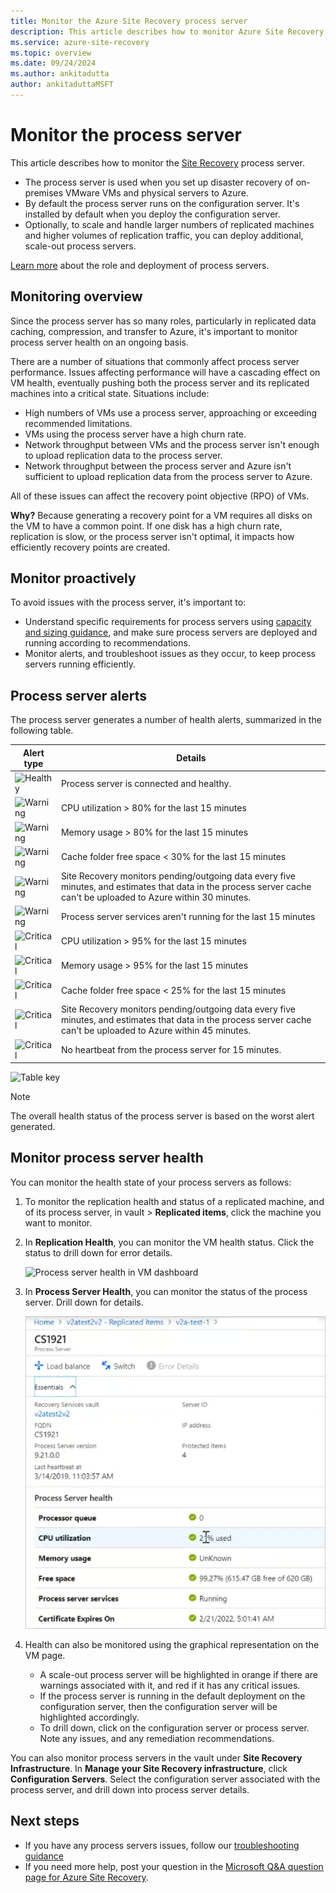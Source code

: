 ```yaml
---
title: Monitor the Azure Site Recovery process server
description: This article describes how to monitor Azure Site Recovery process server used for VMware VM/physical server disaster recovery
ms.service: azure-site-recovery
ms.topic: overview
ms.date: 09/24/2024
ms.author: ankitadutta
author: ankitaduttaMSFT
---
```

# Monitor the process server

This article describes how to monitor the [Site Recovery](site-recovery-overview.md) process server.

- The process server is used when you set up disaster recovery of on-premises VMware VMs and physical servers to Azure.
- By default the process server runs on the configuration server. It's installed by default when you deploy the configuration server.
- Optionally, to scale and handle larger numbers of replicated machines and higher volumes of replication traffic, you can deploy additional, scale-out process servers.

[Learn more](vmware-physical-azure-config-process-server-overview.md) about the role and deployment of process servers.

## Monitoring overview

Since the process server has so many roles, particularly in replicated data caching, compression, and transfer to Azure, it's important to monitor process server health on an ongoing basis.

There are a number of situations that commonly affect process server performance. Issues affecting performance will have a cascading effect on VM health, eventually pushing both the process server and its replicated machines into a critical state. Situations include:

- High numbers of VMs use a process server, approaching or exceeding recommended limitations.
- VMs using the process server have a high churn rate.
- Network throughput between VMs and the process server isn't enough to upload replication data to the process server.
- Network throughput between the process server and Azure isn't sufficient to upload replication data from the process server to Azure.

All of these issues can affect the recovery point objective (RPO) of VMs. 

**Why?** Because generating a recovery point for a VM requires all disks on the VM to have a common point. If one disk has a high churn rate, replication is slow, or the process server isn't optimal, it impacts how efficiently recovery points are created.

## Monitor proactively

To avoid issues with the process server, it's important to:

- Understand specific requirements for process servers using [capacity and sizing guidance](site-recovery-plan-capacity-vmware.md#capacity-considerations), and make sure process servers are deployed and running according to recommendations.
- Monitor alerts, and troubleshoot issues as they occur, to keep process servers running efficiently.


## Process server alerts

The process server generates a number of health alerts, summarized in the following table.

**Alert type** | **Details**
--- | ---
![Healthy][green] | Process server is connected and healthy.
![Warning][yellow] | CPU utilization > 80% for the last 15 minutes
![Warning][yellow] | Memory usage > 80% for the last 15 minutes
![Warning][yellow] | Cache folder free space < 30% for the last 15 minutes
![Warning][yellow] | Site Recovery monitors pending/outgoing data every five minutes, and estimates that data in the process server cache can't be uploaded to Azure within 30 minutes.
![Warning][yellow] | Process server services aren't running for the last 15 minutes
![Critical][red] | CPU utilization > 95% for the last 15 minutes
![Critical][red] | Memory usage > 95% for the last 15 minutes
![Critical][red] | Cache folder free space < 25% for the last 15 minutes
![Critical][red] | Site Recovery monitors pending/outgoing data every five minutes, and estimates that data in the process server cache can't be uploaded to Azure within 45 minutes.
![Critical][red] | No heartbeat from the process server for 15 minutes.

![Table key](./media/vmware-physical-azure-monitor-process-server/table-key.png)

> [!NOTE]
> The overall health status of the process server is based on the worst alert generated.



## Monitor process server health

You can monitor the health state of your process servers as follows: 

1. To monitor the replication health and status of a replicated machine, and of its process server, in vault > **Replicated items**, click the machine you want to monitor.
2. In **Replication Health**, you can monitor the VM health status. Click the status to drill down for error details.

    ![Process server health in VM dashboard](./media/vmware-physical-azure-monitor-process-server/vm-ps-health.png)

4. In **Process Server Health**, you can monitor the status of the process server. Drill down for details.

    ![Process server details in VM dashboard](./media/vmware-physical-azure-monitor-process-server/ps-summary.png)

5. Health can also be monitored using the graphical representation on the VM page.
    - A scale-out process server will be highlighted in orange if there are warnings associated with it, and red if it has any critical issues. 
    - If the process server is running in the default deployment on the configuration server, then the configuration server will be highlighted accordingly.
    - To drill down, click on the configuration server or process server. Note any issues, and any remediation recommendations.

You can also monitor process servers in the vault under **Site Recovery Infrastructure**. In **Manage your Site Recovery infrastructure**, click **Configuration Servers**. Select the configuration server associated with the process server, and drill down into process server details.


## Next steps

- If you have any process servers issues, follow our [troubleshooting guidance](vmware-physical-azure-troubleshoot-process-server.md)
- If you need more help, post your question in the [Microsoft Q&A question page for Azure Site Recovery](/answers/topics/azure-site-recovery.html). 

[green]: ./media/vmware-physical-azure-monitor-process-server/green.png
[yellow]: ./media/vmware-physical-azure-monitor-process-server/yellow.png
[red]: ./media/vmware-physical-azure-monitor-process-server/red.png
